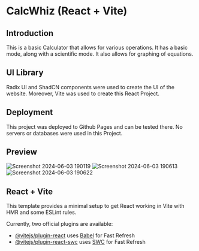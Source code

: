 # CalcWhiz (React + Vite)

## Introduction

This is a basic Calculator that allows for various operations. It has a basic mode, along with a scientific mode. It also allows for graphing of equations.

## UI Library

Radix UI and ShadCN components were used to create the UI of the website. Moreover, Vite was used to create this React Project.

## Deployment

This project was deployed to Github Pages and can be tested there. No servers or databases were used in this Project.

## Preview
![Screenshot 2024-06-03 190119](https://github.com/HasanYahya101/CalcWhiz-Vite/assets/118683092/96d6d571-6c63-46ae-bade-c5fdb51d5631)
![Screenshot 2024-06-03 190613](https://github.com/HasanYahya101/CalcWhiz-Vite/assets/118683092/e28dbb0a-7109-4408-b841-b89d6a426bc5)
![Screenshot 2024-06-03 190622](https://github.com/HasanYahya101/CalcWhiz-Vite/assets/118683092/807d9f92-a6ad-4d1b-bf84-b20c593ca598)

## React + Vite

This template provides a minimal setup to get React working in Vite with HMR and some ESLint rules.

Currently, two official plugins are available:

- [@vitejs/plugin-react](https://github.com/vitejs/vite-plugin-react/blob/main/packages/plugin-react/README.md) uses [Babel](https://babeljs.io/) for Fast Refresh
- [@vitejs/plugin-react-swc](https://github.com/vitejs/vite-plugin-react-swc) uses [SWC](https://swc.rs/) for Fast Refresh
